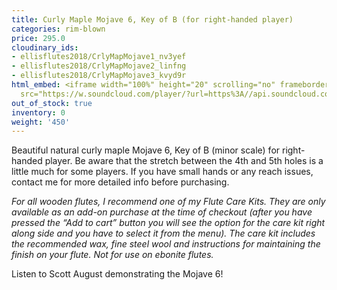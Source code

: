 ```yaml
---
title: Curly Maple Mojave 6, Key of B (for right-handed player)
categories: rim-blown
price: 295.0
cloudinary_ids:
- ellisflutes2018/CrlyMapMojave1_nv3yef
- ellisflutes2018/CrlyMapMojave2_linfng
- ellisflutes2018/CrlyMapMojave3_kvyd9r
html_embed: <iframe width="100%" height="20" scrolling="no" frameborder="no" allow="autoplay"
  src="https://w.soundcloud.com/player/?url=https%3A//api.soundcloud.com/tracks/12622235&color=%23ff5500&inverse=false&auto_play=false&show_user=true"></iframe>
out_of_stock: true
inventory: 0
weight: '450'
---
```


Beautiful natural curly maple Mojave 6, Key of B (minor scale) for right-handed player.  Be aware that the stretch between the 4th and 5th holes is a little much for some players.  If you have small hands or any reach issues, contact me for more detailed info before purchasing.

*For all wooden flutes, I recommend one of my Flute Care Kits.  They are only available as an add-on purchase at the time of checkout (after you have pressed the “Add to cart” button you will see the option for the care kit right along side and you have to select it from the menu). The care kit includes the recommended wax, fine steel wool and instructions for maintaining the finish on your flute.  Not for use on ebonite flutes.*

Listen to Scott August demonstrating the Mojave 6!